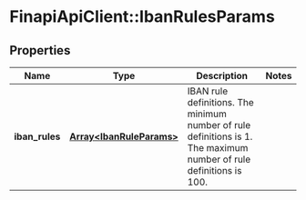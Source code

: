 # FinapiApiClient::IbanRulesParams

## Properties
Name | Type | Description | Notes
------------ | ------------- | ------------- | -------------
**iban_rules** | [**Array&lt;IbanRuleParams&gt;**](IbanRuleParams.md) | IBAN rule definitions. The minimum number of rule definitions is 1. The maximum number of rule definitions is 100. | 



